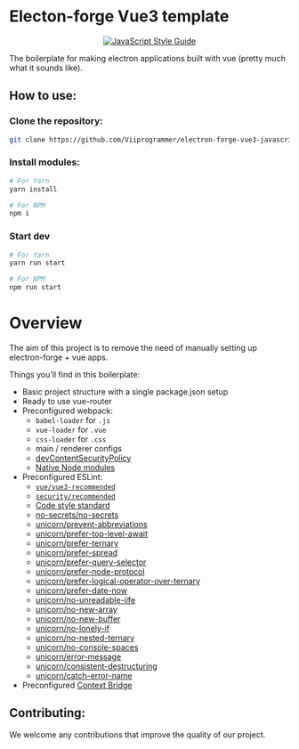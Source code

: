 # Electon-forge Vue3 template

<center>

[![JavaScript Style Guide](https://cdn.rawgit.com/standard/standard/master/badge.svg)](https://github.com/standard/standard)

</center>

The boilerplate for making electron applications built with vue (pretty much what it sounds like).

## How to use:

### Clone the repository:
```bash
git clone https://github.com/Viiprogrammer/electron-forge-vue3-javascript
```

### Install modules:

```bash
# For Yarn
yarn install

# For NPM
npm i
```

### Start dev

```bash
# For Yarn
yarn run start

# For NPM
npm run start
```

# Overview

The aim of this project is to remove the need of manually setting up electron-forge + vue apps.

Things you'll find in this boilerplate:

- Basic project structure with a single package.json setup
- Ready to use vue-router
- Preconfigured webpack:
  - `babel-loader` for `.js`
  - `vue-loader` for `.vue`
  - `css-loader` for `.css`
  - main / renderer configs
  - [devContentSecurityPolicy](https://www.electronforge.io/config/plugins/webpack#devcontentsecuritypolicy)
  - [Native Node modules](https://www.electronforge.io/config/plugins/webpack#native-node-modules)
- Preconfigured ESLint:
  - [`vue/vue3-recommended`](https://eslint.vuejs.org/rules/)
  - [`security/recommended`](https://github.com/eslint-community/eslint-plugin-security)
  - [Code style standard](https://standardjs.com/)
  - [no-secrets/no-secrets](https://www.npmjs.com/package/eslint-plugin-no-secrets)
  - [unicorn/prevent-abbreviations](https://github.com/sindresorhus/eslint-plugin-unicorn/blob/main/docs/rules/prevent-abbreviations.md)
  - [unicorn/prefer-top-level-await](https://github.com/sindresorhus/eslint-plugin-unicorn/blob/main/docs/rules/prefer-top-level-await.md)
  - [unicorn/prefer-ternary](https://github.com/sindresorhus/eslint-plugin-unicorn/blob/main/docs/rules/prefer-ternary.md)
  - [unicorn/prefer-spread](https://github.com/sindresorhus/eslint-plugin-unicorn/blob/main/docs/rules/prefer-spread.md)
  - [unicorn/prefer-query-selector](https://github.com/sindresorhus/eslint-plugin-unicorn/blob/main/docs/rules/prefer-query-selector.md)
  - [unicorn/prefer-node-protocol](https://github.com/sindresorhus/eslint-plugin-unicorn/blob/main/docs/rules/prefer-node-protocol.md)
  - [unicorn/prefer-logical-operator-over-ternary](https://github.com/sindresorhus/eslint-plugin-unicorn/blob/main/docs/rules/prefer-logical-operator-over-ternary.md)
  - [unicorn/prefer-date-now](https://github.com/sindresorhus/eslint-plugin-unicorn/blob/main/docs/rules/prefer-date-now.md)
  - [unicorn/no-unreadable-iife](https://github.com/sindresorhus/eslint-plugin-unicorn/blob/main/docs/rules/no-unreadable-iife.md)
  - [unicorn/no-new-array](https://github.com/sindresorhus/eslint-plugin-unicorn/blob/main/docs/rules/no-new-array.md)
  - [unicorn/no-new-buffer](https://github.com/sindresorhus/eslint-plugin-unicorn/blob/main/docs/rules/no-new-buffer.md)
  - [unicorn/no-lonely-if](https://github.com/sindresorhus/eslint-plugin-unicorn/blob/main/docs/rules/no-lonely-if.md)
  - [unicorn/no-nested-ternary](https://github.com/sindresorhus/eslint-plugin-unicorn/blob/main/docs/rules/no-nested-ternary.md)
  - [unicorn/no-console-spaces](https://github.com/sindresorhus/eslint-plugin-unicorn/blob/main/docs/rules/no-console-spaces.md)
  - [unicorn/error-message](https://github.com/sindresorhus/eslint-plugin-unicorn/blob/main/docs/rules/error-message.md)
  - [unicorn/consistent-destructuring](https://github.com/sindresorhus/eslint-plugin-unicorn/blob/main/docs/rules/consistent-destructuring.md)
  - [unicorn/catch-error-name](https://github.com/sindresorhus/eslint-plugin-unicorn/blob/main/docs/rules/catch-error-name.md)
- Preconfigured [Context Bridge](https://www.electronjs.org/docs/latest/api/context-bridge)

## Contributing:

We welcome any contributions that improve the quality of our project.
